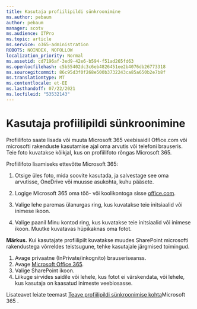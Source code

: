 ```yaml
---
title: Kasutaja profiilipildi sünkroonimine
ms.author: pebaum
author: pebaum
manager: scotv
ms.audience: ITPro
ms.topic: article
ms.service: o365-administration
ROBOTS: NOINDEX, NOFOLLOW
localization_priority: Normal
ms.assetid: cd7196af-3ed9-42e6-b594-f51ad265fd63
ms.openlocfilehash: c5b55402dc3c6eb4826451ee2b4076db26773318
ms.sourcegitcommit: 86c95d3f0f268e500b3732243ca85a650b2e7b8f
ms.translationtype: MT
ms.contentlocale: et-EE
ms.lasthandoff: 07/22/2021
ms.locfileid: "53532143"
---
```

# <a name="sync-a-users-profile-picture"></a>Kasutaja profiilipildi sünkroonimine

Profiilifoto saate lisada või muuta Microsoft 365 veebisaidil Office.com või microsofti rakenduste kasutamise ajal oma arvutis või telefoni brauseris. Teie foto kuvatakse kõikjal, kus on profiilifoto rõngas Microsoft 365.

Profiilifoto lisamiseks ettevõtte Microsoft 365:

1. Otsige üles foto, mida soovite kasutada, ja salvestage see oma arvutisse, OneDrive või muusse asukohta, kuhu pääsete.

2. Logige Microsoft 365 oma töö- või koolikontoga sisse [office.com](https://www.office.com).

3. Valige lehe paremas ülanurgas ring, kus kuvatakse teie initsiaalid või inimese ikoon.

4. Valige paanil Minu kontod ring, kus kuvatakse teie initsiaalid või inimese ikoon. Muutke kuvatavas hüpikaknas oma fotot.

**Märkus.** Kui kasutajate profiilipilt kuvatakse muudes SharePoint microsofti rakendustega võrreldes teistsugune, tehke kasutajale järgmised toimingud.

1. Avage privaatne (InPrivate/inkognito) brauseriseanss.
1. Avage [Microsoft Office 365](https://www.office.com).
1. Valige SharePoint ikoon.
1. Liikuge sirvides saidile või lehele, kus fotot ei värskendata, või lehele, kus kasutaja on kaasatud inimeste veebiosasse.

Lisateavet leiate teemast [Teave profiilipildi sünkroonimise kohta](https://support.office.com/article/information-about-profile-picture-synchronization-in-office-365-20594d76-d054-4af4-a660-401133e3d48a)Microsoft 365 .

